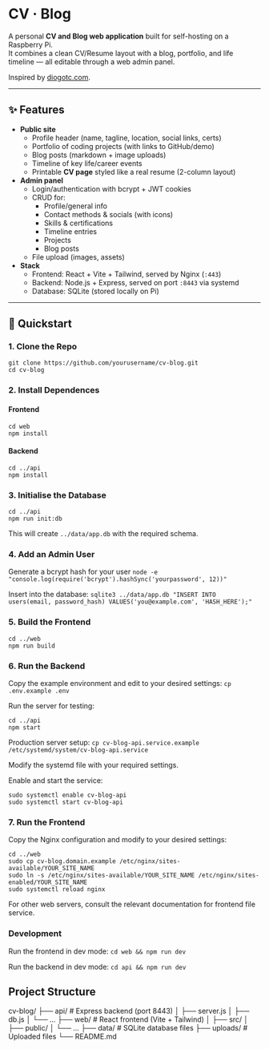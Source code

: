 # CV · Blog

A personal **CV and Blog web application** built for self-hosting on a Raspberry Pi.  
It combines a clean CV/Resume layout with a blog, portfolio, and life timeline — all editable through a web admin panel.

Inspired by [diogotc.com](https://diogotc.com).

---

## ✨ Features

- **Public site**
  - Profile header (name, tagline, location, social links, certs)
  - Portfolio of coding projects (with links to GitHub/demo)
  - Blog posts (markdown + image uploads)
  - Timeline of key life/career events
  - Printable **CV page** styled like a real resume (2-column layout)
- **Admin panel**
  - Login/authentication with bcrypt + JWT cookies
  - CRUD for:
    - Profile/general info
    - Contact methods & socials (with icons)
    - Skills & certifications
    - Timeline entries
    - Projects
    - Blog posts
  - File upload (images, assets)
- **Stack**
  - Frontend: React + Vite + Tailwind, served by Nginx (`:443`)
  - Backend: Node.js + Express, served on port `:8443` via systemd
  - Database: SQLite (stored locally on Pi)

---

## 🚀 Quickstart

### 1. Clone the Repo
```
git clone https://github.com/yourusername/cv-blog.git
cd cv-blog
```

### 2. Install Dependences
#### Frontend
```
cd web
npm install
```

#### Backend
```
cd ../api
npm install
```

### 3. Initialise the Database
```
cd ../api
npm run init:db
```
This will create `../data/app.db` with the required schema.

### 4. Add an Admin User
Generate a bcrypt hash for your user
`node -e "console.log(require('bcrypt').hashSync('yourpassword', 12))"`

Insert into the database:
`sqlite3 ../data/app.db "INSERT INTO users(email, password_hash) VALUES('you@example.com', 'HASH_HERE');"`

### 5. Build the Frontend
```
cd ../web
npm run build
```

### 6. Run the Backend
Copy the example environment and edit to your desired settings:
`cp .env.example .env`

Run the server for testing:
```
cd ../api
npm start
```

Production server setup:
`cp cv-blog-api.service.example /etc/systemd/system/cv-blog-api.service`

Modify the systemd file with your required settings.

Enable and start the service:
```
sudo systemctl enable cv-blog-api
sudo systemctl start cv-blog-api
```

### 7. Run the Frontend
Copy the Nginx configuration and modify to your desired settings:
```
cd ../web
sudo cp cv-blog.domain.example /etc/nginx/sites-available/YOUR_SITE_NAME
sudo ln -s /etc/nginx/sites-available/YOUR_SITE_NAME /etc/nginx/sites-enabled/YOUR_SITE_NAME
sudo systemctl reload nginx
```

For other web servers, consult the relevant documentation for frontend file service.

### Development
Run the frontend in dev mode:
`cd web && npm run dev`

Run the backend in dev mode:
`cd api && npm run dev`

## Project Structure
cv-blog/
├── api/           # Express backend (port 8443)
│   ├── server.js
│   ├── db.js
│   └── ...
├── web/           # React frontend (Vite + Tailwind)
│   ├── src/
│   ├── public/
│   └── ...
├── data/          # SQLite database files
├── uploads/       # Uploaded files
└── README.md

